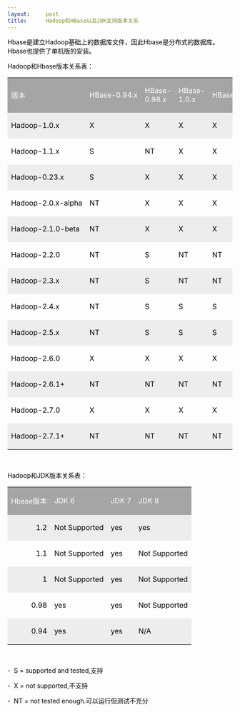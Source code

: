 ```yaml
---
layout:     post
title:      Hadoop和HBase以及JDK支持版本关系
---
```

<div id="article_content" class="article_content clearfix csdn-tracking-statistics" data-pid="blog" data-mod="popu_307" data-dsm="post">
								            <link rel="stylesheet" href="https://csdnimg.cn/release/phoenix/template/css/ck_htmledit_views-f76675cdea.css">
						<div class="htmledit_views" id="content_views">
                <p><span style="color:rgb(0,0,0);">Hbase</span><span style="color:rgb(0,0,0);">是建立</span><span style="color:rgb(0,0,0);">Hadoop</span><span style="color:rgb(0,0,0);">基础上的数据库文件，因此</span><span style="color:rgb(0,0,0);">Hbase</span><span style="color:rgb(0,0,0);">是分布式的数据库。</span><span style="color:rgb(0,0,0);">Hbase</span><span style="color:rgb(0,0,0);">也提供了单机版的安装。</span></p><p><span style="color:rgb(0,0,0);">Hadoop</span><span style="color:rgb(0,0,0);">和</span><span style="color:rgb(0,0,0);">Hbase</span><span style="color:rgb(0,0,0);">版本关系表：</span></p><table border="0" cellpadding="0" cellspacing="0" width="860" style="color:rgb(51,51,51);"><tbody><tr><td nowrap style="background:rgb(165,165,165);"><p align="left"><span style="color:rgb(255,255,255);">版本</span></p></td><td nowrap style="background:rgb(165,165,165);"><p align="left"><span style="color:rgb(255,255,255);">HBase-0.94.x</span></p></td><td style="background:rgb(165,165,165);"><p align="left"><span style="color:rgb(255,255,255);">HBase-0.98.x</span></p></td><td style="background:rgb(165,165,165);"><p align="left"><span style="color:rgb(255,255,255);">HBase-1.0.x</span></p></td><td nowrap style="background:rgb(165,165,165);"><p align="left"><span style="color:rgb(255,255,255);">HBase-1.1.x</span></p></td><td nowrap style="background:rgb(165,165,165);"><p align="left"><span style="color:rgb(255,255,255);">HBase-1.2.x</span></p></td></tr><tr><td nowrap style="background:rgb(237,237,237);"><p align="left"><span style="color:rgb(0,0,0);">Hadoop-1.0.x</span></p></td><td nowrap style="background:rgb(237,237,237);"><p align="left"><span style="color:rgb(0,0,0);">X</span></p></td><td nowrap style="background:rgb(237,237,237);"><p align="left"><span style="color:rgb(0,0,0);">X</span></p></td><td nowrap style="background:rgb(237,237,237);"><p align="left"><span style="color:rgb(0,0,0);">X</span></p></td><td nowrap style="background:rgb(237,237,237);"><p align="left"><span style="color:rgb(0,0,0);">X</span></p></td><td nowrap style="background:rgb(237,237,237);"><p align="left"><span style="color:rgb(0,0,0);">X</span></p></td></tr><tr><td nowrap><p align="left"><span style="color:rgb(0,0,0);">Hadoop-1.1.x</span></p></td><td nowrap><p align="left"><span style="color:rgb(0,0,0);">S</span></p></td><td nowrap><p align="left"><span style="color:rgb(0,0,0);">NT</span></p></td><td nowrap><p align="left"><span style="color:rgb(0,0,0);">X</span></p></td><td nowrap><p align="left"><span style="color:rgb(0,0,0);">X</span></p></td><td nowrap><p align="left"><span style="color:rgb(0,0,0);">X</span></p></td></tr><tr><td nowrap style="background:rgb(237,237,237);"><p align="left"><span style="color:rgb(0,0,0);">Hadoop-0.23.x</span></p></td><td nowrap style="background:rgb(237,237,237);"><p align="left"><span style="color:rgb(0,0,0);">S</span></p></td><td nowrap style="background:rgb(237,237,237);"><p align="left"><span style="color:rgb(0,0,0);">X</span></p></td><td nowrap style="background:rgb(237,237,237);"><p align="left"><span style="color:rgb(0,0,0);">X</span></p></td><td nowrap style="background:rgb(237,237,237);"><p align="left"><span style="color:rgb(0,0,0);">X</span></p></td><td nowrap style="background:rgb(237,237,237);"><p align="left"><span style="color:rgb(0,0,0);">X</span></p></td></tr><tr><td nowrap><p align="left"><span style="color:rgb(0,0,0);">Hadoop-2.0.x-alpha</span></p></td><td nowrap><p align="left"><span style="color:rgb(0,0,0);">NT</span></p></td><td nowrap><p align="left"><span style="color:rgb(0,0,0);">X</span></p></td><td nowrap><p align="left"><span style="color:rgb(0,0,0);">X</span></p></td><td nowrap><p align="left"><span style="color:rgb(0,0,0);">X</span></p></td><td nowrap><p align="left"><span style="color:rgb(0,0,0);">X</span></p></td></tr><tr><td nowrap style="background:rgb(237,237,237);"><p align="left"><span style="color:rgb(0,0,0);">Hadoop-2.1.0-beta</span></p></td><td nowrap style="background:rgb(237,237,237);"><p align="left"><span style="color:rgb(0,0,0);">NT</span></p></td><td nowrap style="background:rgb(237,237,237);"><p align="left"><span style="color:rgb(0,0,0);">X</span></p></td><td nowrap style="background:rgb(237,237,237);"><p align="left"><span style="color:rgb(0,0,0);">X</span></p></td><td nowrap style="background:rgb(237,237,237);"><p align="left"><span style="color:rgb(0,0,0);">X</span></p></td><td nowrap style="background:rgb(237,237,237);"><p align="left"><span style="color:rgb(0,0,0);">X</span></p></td></tr><tr><td nowrap><p align="left"><span style="color:rgb(0,0,0);">Hadoop-2.2.0</span></p></td><td nowrap><p align="left"><span style="color:rgb(0,0,0);">NT</span></p></td><td nowrap><p align="left"><span style="color:rgb(0,0,0);">S</span></p></td><td nowrap><p align="left"><span style="color:rgb(0,0,0);">NT</span></p></td><td nowrap><p align="left"><span style="color:rgb(0,0,0);">NT</span></p></td><td nowrap><p align="left"><span style="color:rgb(0,0,0);">X</span></p></td></tr><tr><td nowrap style="background:rgb(237,237,237);"><p align="left"><span style="color:rgb(0,0,0);">Hadoop-2.3.x</span></p></td><td nowrap style="background:rgb(237,237,237);"><p align="left"><span style="color:rgb(0,0,0);">NT</span></p></td><td nowrap style="background:rgb(237,237,237);"><p align="left"><span style="color:rgb(0,0,0);">S</span></p></td><td nowrap style="background:rgb(237,237,237);"><p align="left"><span style="color:rgb(0,0,0);">NT</span></p></td><td nowrap style="background:rgb(237,237,237);"><p align="left"><span style="color:rgb(0,0,0);">NT</span></p></td><td nowrap style="background:rgb(237,237,237);"><p align="left"><span style="color:rgb(0,0,0);">X</span></p></td></tr><tr><td nowrap><p align="left"><span style="color:rgb(0,0,0);">Hadoop-2.4.x</span></p></td><td nowrap><p align="left"><span style="color:rgb(0,0,0);">NT</span></p></td><td nowrap><p align="left"><span style="color:rgb(0,0,0);">S</span></p></td><td nowrap><p align="left"><span style="color:rgb(0,0,0);">S</span></p></td><td nowrap><p align="left"><span style="color:rgb(0,0,0);">S</span></p></td><td nowrap><p align="left"><span style="color:rgb(0,0,0);">S</span></p></td></tr><tr><td nowrap style="background:rgb(237,237,237);"><p align="left"><span style="color:rgb(0,0,0);">Hadoop-2.5.x</span></p></td><td nowrap style="background:rgb(237,237,237);"><p align="left"><span style="color:rgb(0,0,0);">NT</span></p></td><td nowrap style="background:rgb(237,237,237);"><p align="left"><span style="color:rgb(0,0,0);">S</span></p></td><td nowrap style="background:rgb(237,237,237);"><p align="left"><span style="color:rgb(0,0,0);">S</span></p></td><td nowrap style="background:rgb(237,237,237);"><p align="left"><span style="color:rgb(0,0,0);">S</span></p></td><td nowrap style="background:rgb(237,237,237);"><p align="left"><span style="color:rgb(0,0,0);">S</span></p></td></tr><tr><td nowrap><p align="left"><span style="color:rgb(0,0,0);">Hadoop-2.6.0</span></p></td><td nowrap><p align="left"><span style="color:rgb(0,0,0);">X</span></p></td><td nowrap><p align="left"><span style="color:rgb(0,0,0);">X</span></p></td><td nowrap><p align="left"><span style="color:rgb(0,0,0);">X</span></p></td><td nowrap><p align="left"><span style="color:rgb(0,0,0);">X</span></p></td><td nowrap><p align="left"><span style="color:rgb(0,0,0);">X</span></p></td></tr><tr><td nowrap style="background:rgb(237,237,237);"><p align="left"><span style="color:rgb(0,0,0);">Hadoop-2.6.1+</span></p></td><td nowrap style="background:rgb(237,237,237);"><p align="left"><span style="color:rgb(0,0,0);">NT</span></p></td><td nowrap style="background:rgb(237,237,237);"><p align="left"><span style="color:rgb(0,0,0);">NT</span></p></td><td nowrap style="background:rgb(237,237,237);"><p align="left"><span style="color:rgb(0,0,0);">NT</span></p></td><td nowrap style="background:rgb(237,237,237);"><p align="left"><span style="color:rgb(0,0,0);">NT</span></p></td><td nowrap style="background:rgb(237,237,237);"><p align="left"><span style="color:rgb(0,0,0);">S</span></p></td></tr><tr><td nowrap><p align="left"><span style="color:rgb(0,0,0);">Hadoop-2.7.0</span></p></td><td nowrap><p align="left"><span style="color:rgb(0,0,0);">X</span></p></td><td nowrap><p align="left"><span style="color:rgb(0,0,0);">X</span></p></td><td nowrap><p align="left"><span style="color:rgb(0,0,0);">X</span></p></td><td nowrap><p align="left"><span style="color:rgb(0,0,0);">X</span></p></td><td nowrap><p align="left"><span style="color:rgb(0,0,0);">X</span></p></td></tr><tr><td nowrap style="background:rgb(237,237,237);"><p align="left"><span style="color:rgb(0,0,0);">Hadoop-2.7.1+</span></p></td><td nowrap style="background:rgb(237,237,237);"><p align="left"><span style="color:rgb(0,0,0);">NT</span></p></td><td nowrap style="background:rgb(237,237,237);"><p align="left"><span style="color:rgb(0,0,0);">NT</span></p></td><td nowrap style="background:rgb(237,237,237);"><p align="left"><span style="color:rgb(0,0,0);">NT</span></p></td><td nowrap style="background:rgb(237,237,237);"><p align="left"><span style="color:rgb(0,0,0);">NT</span></p></td><td nowrap style="background:rgb(237,237,237);"><p align="left"><span style="color:rgb(0,0,0);">S</span></p></td></tr></tbody></table><p><span style="color:rgb(0,0,0);"> </span></p><p><span style="color:rgb(0,0,0);">Hadoop</span><span style="color:rgb(0,0,0);">和</span><span style="color:rgb(0,0,0);">JDK</span><span style="color:rgb(0,0,0);">版本关系表：</span></p><table border="0" cellpadding="0" cellspacing="0" width="423" style="color:rgb(51,51,51);"><tbody><tr><td nowrap style="background:rgb(165,165,165);"><p align="left"><span style="color:rgb(255,255,255);">Hbase</span><span style="color:rgb(255,255,255);">版本</span></p></td><td nowrap style="background:rgb(165,165,165);"><p align="left"><span style="color:rgb(255,255,255);">JDK 6</span></p></td><td nowrap style="background:rgb(165,165,165);"><p align="left"><span style="color:rgb(255,255,255);">JDK 7</span></p></td><td nowrap style="background:rgb(165,165,165);"><p align="left"><span style="color:rgb(255,255,255);">JDK 8</span></p></td></tr><tr><td nowrap style="background:rgb(237,237,237);"><p align="right"><span style="color:rgb(0,0,0);">1.2</span></p></td><td nowrap style="background:rgb(237,237,237);"><p align="left"><span style="color:rgb(0,0,0);">Not Supported</span></p></td><td nowrap style="background:rgb(237,237,237);"><p align="left"><span style="color:rgb(0,0,0);">yes</span></p></td><td nowrap style="background:rgb(237,237,237);"><p align="left"><span style="color:rgb(0,0,0);">yes</span></p></td></tr><tr><td nowrap><p align="right"><span style="color:rgb(0,0,0);">1.1</span></p></td><td nowrap><p align="left"><span style="color:rgb(0,0,0);">Not Supported</span></p></td><td nowrap><p align="left"><span style="color:rgb(0,0,0);">yes</span></p></td><td nowrap><p align="left"><span style="color:rgb(0,0,0);">Not Supported</span></p></td></tr><tr><td nowrap style="background:rgb(237,237,237);"><p align="right"><span style="color:rgb(0,0,0);">1</span></p></td><td nowrap style="background:rgb(237,237,237);"><p align="left"><span style="color:rgb(0,0,0);">Not Supported</span></p></td><td nowrap style="background:rgb(237,237,237);"><p align="left"><span style="color:rgb(0,0,0);">yes</span></p></td><td nowrap style="background:rgb(237,237,237);"><p align="left"><span style="color:rgb(0,0,0);">Not Supported</span></p></td></tr><tr><td nowrap><p align="right"><span style="color:rgb(0,0,0);">0.98</span></p></td><td nowrap><p align="left"><span style="color:rgb(0,0,0);">yes</span></p></td><td nowrap><p align="left"><span style="color:rgb(0,0,0);">yes</span></p></td><td nowrap><p align="left"><span style="color:rgb(0,0,0);">Not Supported</span></p></td></tr><tr><td nowrap style="background:rgb(237,237,237);"><p align="right"><span style="color:rgb(0,0,0);">0.94</span></p></td><td nowrap style="background:rgb(237,237,237);"><p align="left"><span style="color:rgb(0,0,0);">yes</span></p></td><td nowrap style="background:rgb(237,237,237);"><p align="left"><span style="color:rgb(0,0,0);">yes</span></p></td><td nowrap style="background:rgb(237,237,237);"><p align="left"><span style="color:rgb(0,0,0);">N/A</span></p></td></tr></tbody></table><p><br></p><p><span style="color:rgb(0,0,0);">-  </span><span style="color:rgb(0,0,0);">S = supported and tested,</span><span style="color:rgb(0,0,0);">支持</span></p><p><span style="color:rgb(0,0,0);">-  </span><span style="color:rgb(0,0,0);">X = not supported,</span><span style="color:rgb(0,0,0);">不支持</span></p><p><span style="color:rgb(0,0,0);">-  </span><span style="color:rgb(0,0,0);">NT = not tested enough.</span><span style="color:rgb(0,0,0);">可以运行但测试不充分</span></p>            </div>
                </div>
